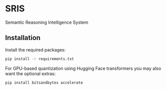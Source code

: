 # SRIS
Semantic Reasoning Intelligence System

## Installation
Install the required packages:

```bash
pip install -r requirements.txt
```

For GPU-based quantization using Hugging Face transformers you may also want the optional extras:

```bash
pip install bitsandbytes accelerate
```
